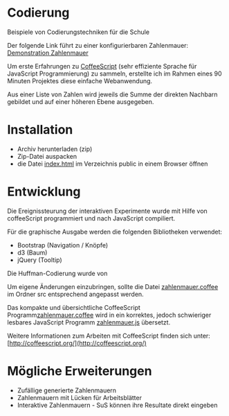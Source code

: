 Codierung
=========

Beispiele von Codierungstechniken für die Schule

Der folgende Link führt zu einer konfigurierbaren Zahlenmauer:
[Demonstration Zahlenmauer](http://mgje.github.com/ZahlenMauer/)

Um erste Erfahrungen zu [CoffeeScript](http://coffeescript.org/) (sehr 
effiziente Sprache für JavaScript Programmierung) zu sammeln, erstellte 
ich im Rahmen eines 90 Minuten Projektes diese einfache Webanwendung. 

Aus einer Liste von Zahlen wird jeweils die Summe der direkten
Nachbarn gebildet und auf einer höheren Ebene ausgegeben.

Installation
============
- Archiv herunterladen (zip)
- Zip-Datei auspacken
- die Datei [index.html](public/index.html) im Verzeichnis public 
in einem Browser öffnen

Entwicklung
===========
Die Ereignissteurung der interaktiven Experimente wurde mit Hilfe von coffeeScript programmiert und nach JavaScript
compiliert.

Für die graphische Ausgabe werden die folgenden Bibliotheken verwendet:
- Bootstrap (Navigation / Knöpfe)
- d3 (Baum)
- jQuery (Tooltip)

Die Huffman-Codierung wurde von 

Um eigene Änderungen einzubringen, sollte die Datei [zahlenmauer.coffee](src/zahlenmauer.coffee) 
im Ordner src entsprechend angepasst werden. 

Das kompakte und übersichtliche CoffeeScript Programm[zahlenmauer.coffee](src/zahlenmauer.coffee)
wird in ein korrektes, jedoch schwieriger lesbares JavaScript Programm [zahlenmauer.js](public/js/zahlenmauer.js) 
übersetzt. 

Weitere Informationen zum Arbeiten mit CoffeeScript finden sich unter:
[http://coffeescript.org/](http://coffeescript.org/)

Mögliche Erweiterungen 
======================
- Zufällige generierte Zahlenmauern 
- Zahlenmauern mit Lücken für Arbeitsblätter
- Interaktive Zahlenmauern - SuS können ihre Resultate direkt eingeben
